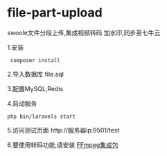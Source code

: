 # file-part-upload
swoole文件分段上传,集成视频转码 加水印,同步至七牛云

1.安装

     composer install
    
2.导入数据库 file.sql

3.配置MySQL,Redis

4.启动服务
  
    php bin/laravels start

5.访问测试页面
  http://服务器ip:9501/test
  

6.要使用转码功能,请安装 [FFmpeg集成包](https://github.com/tenry18/ffmpeg)

